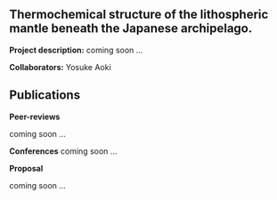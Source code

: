 ## Thermochemical structure of the lithospheric mantle beneath the Japanese archipelago.

**Project description:**  coming soon ...

**Collaborators:** Yosuke Aoki

## Publications

**Peer-reviews**

coming soon ...

**Conferences**
coming soon ...

**Proposal**

coming soon ...
